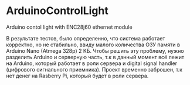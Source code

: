 # ArduinoControlLight
Arduino contol light with ENC28j60 ethernet module

В результате тестов, было определенно, что система работает корректно, но не стабильно, ввиду малого количества ОЗУ памяти в Arduino Nano (Atmega 328p) 2 КБ.
Чтобы решить эту проблему, нужно разделить Arduino и серверную часть, т.к в данный момент всё лежит на Arduino, который работает в роли сервера и digital signal handler (цифрового сигнального приемника).
Проект временно заброшен, т.к нет денег на Rasberry Pi, который будет в роли сервера.
